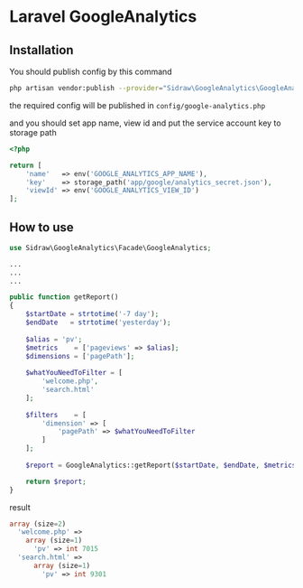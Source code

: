 Laravel GoogleAnalytics
===============

Installation
------------

You should publish config by this command

``` bash
php artisan vendor:publish --provider="Sidraw\GoogleAnalytics\GoogleAnalyticsServiceProvider"
```

the required config will be published in `config/google-analytics.php`

and you should set app name, view id and put the service account key to storage path

```php
<?php

return [
    'name'   => env('GOOGLE_ANALYTICS_APP_NAME'),
    'key'    => storage_path('app/google/analytics_secret.json'),
    'viewId' => env('GOOGLE_ANALYTICS_VIEW_ID')
];
```

How to use
------------

```php
use Sidraw\GoogleAnalytics\Facade\GoogleAnalytics;

...
...
...

public function getReport()
{
    $startDate = strtotime('-7 day');
    $endDate   = strtotime('yesterday');
    
    $alias = 'pv';
    $metrics    = ['pageviews' => $alias];
    $dimensions = ['pagePath'];
    
    $whatYouNeedToFilter = [
        'welcome.php',
        'search.html'
    ];
    
    $filters    = [
        'dimension' => [
            'pagePath' => $whatYouNeedToFilter
        ]
    ];
    
    $report = GoogleAnalytics::getReport($startDate, $endDate, $metrics, $dimensions, $filters, $this->getAiUrlIdRegx());

    return $report;
}
```

result

```php
array (size=2)
  'welcome.php' => 
    array (size=1)
      'pv' => int 7015
  'search.html' => 
      array (size=1)
        'pv' => int 9301

```